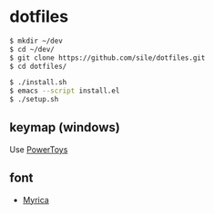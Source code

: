 dotfiles
=========

```sh
$ mkdir ~/dev
$ cd ~/dev/
$ git clone https://github.com/sile/dotfiles.git
$ cd dotfiles/

$ ./install.sh
$ emacs --script install.el
$ ./setup.sh
```

keymap (windows)
-----------------

Use [PowerToys](https://github.com/microsoft/PowerToys)

font
----

- [Myrica](https://myrica.estable.jp/)
